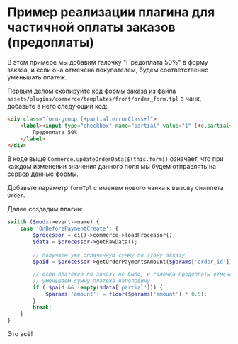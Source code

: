 # Пример реализации плагина для частичной оплаты заказов (предоплаты)

В этом примере мы добавим галочку "Предоплата 50%" в форму заказа, и если она отмечена покупателем, будем соответственно уменьшать платеж.

Первым делом скопируйте код формы заказа из файла `assets/plugins/commerce/templates/front/order_form.tpl` в чанк, добавьте в него следующий код:

```html
<div class="form-group [+partial.errorClass+]">
    <label><input type="checkbox" name="partial" value="1" [+c.partial+] onchange="Commerce.updateOrderData($(this.form))">
        Предоплата 50%
    </label>
</div>
```

В коде выше `Commerce.updateOrderData($(this.form))` означает, что при каждом изменении значения данного поля мы будем отправлять на сервер данные формы.

Добавьте параметр `formTpl` с именем нового чанка к вызову сниппета `Order`.

Далее создадим плагин:

```php
switch ($modx->event->name) {
    case 'OnBeforePaymentCreate': {
        $processor = ci()->commerce->loadProcessor();
        $data = $processor->getRawData();
        
        // получаем уже оплаченную сумму по этому заказу
        $paid = $processor->getOrderPaymentsAmount($params['order_id']);

        // если платежей по заказу не было, и галочка предоплаты отмечена,
        // уменьшаем сумму платежа наполовину
        if (!$paid && !empty($data['partial'])) {
            $params['amount'] = floor($params['amount'] * 0.5);
        }
        break;
    }
}
```

Это всё!
